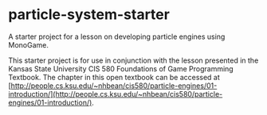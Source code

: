 # particle-system-starter
A starter project for a lesson on developing particle engines using MonoGame.

This starter project is for use in conjunction with the lesson presented in the Kansas State University CIS 580 Foundations of Game Programming Textbook.  The chapter in this open textbook can be accessed at [http://people.cs.ksu.edu/~nhbean/cis580/particle-engines/01-introduction/](http://people.cs.ksu.edu/~nhbean/cis580/particle-engines/01-introduction/).
